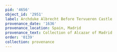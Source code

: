 ```yaml
---
pid: '4656'
object_id: '2951'
label: Archduke Albrecht Before Tervueren Castle
provenance_date: '1636'
provenance_location: Spain, Madrid
provenance_text: Collection of Alcazar of Madrid
order: '0139'
collection: provenance
---
```

